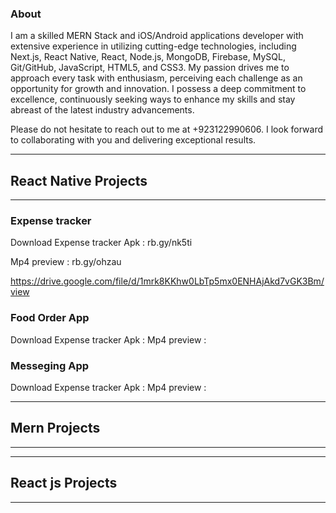 ###  About

I am a skilled MERN Stack and iOS/Android applications developer with extensive experience in utilizing cutting-edge technologies, including Next.js, React Native, React, Node.js, MongoDB, Firebase, MySQL, Git/GitHub, JavaScript, HTML5, and CSS3.
My passion drives me to approach every task with enthusiasm, perceiving each challenge as an opportunity for growth and innovation. I possess a deep commitment to excellence, continuously seeking ways to enhance my skills and stay abreast of the latest industry advancements.

Please do not hesitate to reach out to me at +923122990606. I look forward to collaborating with you and delivering exceptional results.
____________________________________________________________________________________
## React Native Projects 
____________________________________________________________________________________

### Expense tracker

Download Expense tracker Apk : rb.gy/nk5ti

Mp4 preview : rb.gy/ohzau

https://drive.google.com/file/d/1mrk8KKhw0LbTp5mx0ENHAjAkd7vGK3Bm/view



### Food Order App 

Download Expense tracker Apk :
Mp4 preview : 

### Messeging App

Download Expense tracker Apk :
Mp4 preview : 

______________________________________________________________________________________
## Mern Projects 
______________________________________________________________________________________


______________________________________________________________________________________
## React js Projects 
______________________________________________________________________________________
